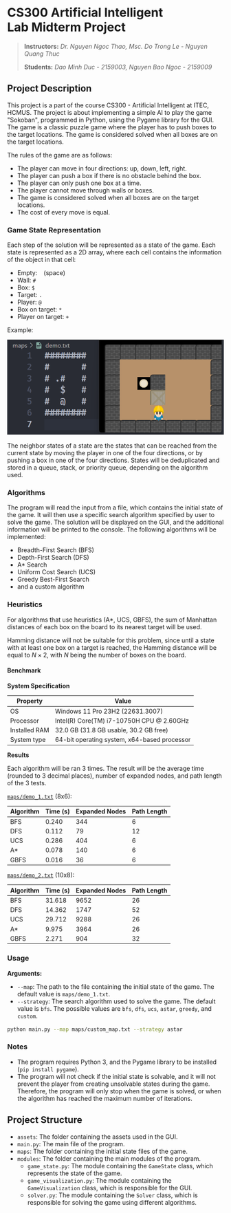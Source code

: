 # CS300 Artificial Intelligent</br>Lab Midterm Project

> **Instructors:** _Dr. Nguyen Ngoc Thao, Msc. Do Trong Le - Nguyen Quang Thuc_
>
> **Students:** _Dao Minh Duc - 2159003, Nguyen Bao Ngoc - 2159009_

## Project Description

This project is a part of the course CS300 - Artificial Intelligent at ITEC, HCMUS. The project is about implementing a simple AI to play the game "Sokoban", programmed in Python, using the Pygame library for the GUI. The game is a classic puzzle game where the player has to push boxes to the target locations. The game is considered solved when all boxes are on the target locations.

The rules of the game are as follows:

-   The player can move in four directions: up, down, left, right.
-   The player can push a box if there is no obstacle behind the box.
-   The player can only push one box at a time.
-   The player cannot move through walls or boxes.
-   The game is considered solved when all boxes are on the target locations.
-   The cost of every move is equal.

### Game State Representation

Each step of the solution will be represented as a state of the game. Each state is represented as a 2D array, where each cell contains the information of the object in that cell:

-   Empty: ` ` (space)
-   Wall: `#`
-   Box: `$`
-   Target: `.`
-   Player: `@`
-   Box on target: `*`
-   Player on target: `+`

Example:

![01](./img/01.png)

The neighbor states of a state are the states that can be reached from the current state by moving the player in one of the four directions, or by pushing a box in one of the four directions. States will be deduplicated and stored in a queue, stack, or priority queue, depending on the algorithm used.

### Algorithms

The program will read the input from a file, which contains the initial state of the game. It will then use a specific search algorithm specified by user to solve the game. The solution will be displayed on the GUI, and the additional information will be printed to the console. The following algorithms will be implemented:

-   Breadth-First Search (BFS)
-   Depth-First Search (DFS)
-   A\* Search
-   Uniform Cost Search (UCS)
-   Greedy Best-First Search
-   and a custom algorithm

### Heuristics

For algorithms that use heuristics (A\*, UCS, GBFS), the sum of Manhattan distances of each box on the board to its nearest target will be used.

Hamming distance will not be suitable for this problem, since until a state with at least one box on a target is reached, the Hamming distance will be equal to $N \times 2$, with $N$ being the number of boxes on the board.

#### Benchmark

**System Specification**

| Property      | Value                                        |
| ------------- | -------------------------------------------- |
| OS            | Windows 11 Pro 23H2 (22631.3007)             |
| Processor     | Intel(R) Core(TM) i7-10750H CPU @ 2.60GHz    |
| Installed RAM | 32.0 GB (31.8 GB usable, 30.2 GB free)       |
| System type   | 64-bit operating system, x64-based processor |

**Results**

Each algorithm will be ran 3 times. The result will be the average time (rounded to 3 decimal places), number of expanded nodes, and path length of the 3 tests.

[`maps/demo_1.txt`](https://github.com/itsdmd/CS300-MidtermProject/blob/main/maps/demo_1.txt) (8x6):

| Algorithm | Time (s) | Expanded Nodes | Path Length |
| --------- | -------- | -------------- | ----------- |
| BFS       | 0.240    | 344            | 6           |
| DFS       | 0.112    | 79             | 12          |
| UCS       | 0.286    | 404            | 6           |
| A\*       | 0.078    | 140            | 6           |
| GBFS      | 0.016    | 36             | 6           |

[`maps/demo_2.txt`](https://github.com/itsdmd/CS300-MidtermProject/blob/main/maps/demo_2.txt) (10x8):

| Algorithm | Time (s) | Expanded Nodes | Path Length |
| --------- | -------- | -------------- | ----------- |
| BFS       | 31.618   | 9652           | 26          |
| DFS       | 14.362   | 1747           | 52          |
| UCS       | 29.712   | 9288           | 26          |
| A\*       | 9.975    | 3964           | 26          |
| GBFS      | 2.271    | 904            | 32          |

### Usage

**Arguments:**

-   `--map`: The path to the file containing the initial state of the game. The default value is `maps/demo_1.txt`.
-   `--strategy`: The search algorithm used to solve the game. The default value is `bfs`. The possible values are `bfs`, `dfs`, `ucs`, `astar`, `greedy`, and `custom`.

```bash
python main.py --map maps/custom_map.txt --strategy astar
```

### Notes

-   The program requires Python 3, and the Pygame library to be installed (`pip install pygame`).
-   The program will not check if the initial state is solvable, and it will not prevent the player from creating unsolvable states during the game. Therefore, the program will only stop when the game is solved, or when the algorithm has reached the maximum number of iterations.

## Project Structure

-   `assets`: The folder containing the assets used in the GUI.
-   `main.py`: The main file of the program.
-   `maps`: The folder containing the initial state files of the game.
-   `modules`: The folder containing the main modules of the program.
    -   `game_state.py`: The module containing the `GameState` class, which represents the state of the game.
    -   `game_visualization.py`: The module containing the `GameVisualization` class, which is responsible for the GUI.
    -   `solver.py`: The module containing the `Solver` class, which is responsible for solving the game using different algorithms.
